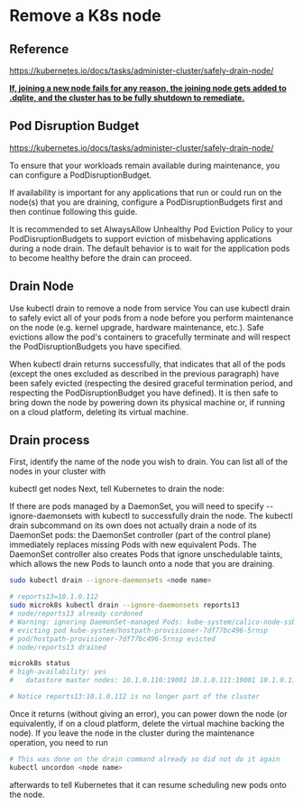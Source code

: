 # Remove a K8s node

## Reference

<https://kubernetes.io/docs/tasks/administer-cluster/safely-drain-node/>

**[If, joining a new node fails for any reason, the joining node gets added to .dqlite, and the cluster has to be fully shutdown to remediate.](https://github.com/canonical/microk8s/issues/3694)**

## Pod Disruption Budget

<https://kubernetes.io/docs/tasks/administer-cluster/safely-drain-node/>

To ensure that your workloads remain available during maintenance, you can configure a PodDisruptionBudget.

If availability is important for any applications that run or could run on the node(s) that you are draining, configure a PodDisruptionBudgets first and then continue following this guide.

It is recommended to set AlwaysAllow Unhealthy Pod Eviction Policy to your PodDisruptionBudgets to support eviction of misbehaving applications during a node drain. The default behavior is to wait for the application pods to become healthy before the drain can proceed.

## Drain Node

Use kubectl drain to remove a node from service
You can use kubectl drain to safely evict all of your pods from a node before you perform maintenance on the node (e.g. kernel upgrade, hardware maintenance, etc.). Safe evictions allow the pod's containers to gracefully terminate and will respect the PodDisruptionBudgets you have specified.

When kubectl drain returns successfully, that indicates that all of the pods (except the ones excluded as described in the previous paragraph) have been safely evicted (respecting the desired graceful termination period, and respecting the PodDisruptionBudget you have defined). It is then safe to bring down the node by powering down its physical machine or, if running on a cloud platform, deleting its virtual machine.

## Drain process

First, identify the name of the node you wish to drain. You can list all of the nodes in your cluster with

kubectl get nodes
Next, tell Kubernetes to drain the node:

If there are pods managed by a DaemonSet, you will need to specify --ignore-daemonsets with kubectl to successfully drain the node. The kubectl drain subcommand on its own does not actually drain a node of its DaemonSet pods: the DaemonSet controller (part of the control plane) immediately replaces missing Pods with new equivalent Pods. The DaemonSet controller also creates Pods that ignore unschedulable taints, which allows the new Pods to launch onto a node that you are draining.

```bash
sudo kubectl drain --ignore-daemonsets <node name>

# reports13=10.1.0.112
sudo microk8s kubectl drain --ignore-daemonsets reports13
# node/reports13 already cordoned
# Warning: ignoring DaemonSet-managed Pods: kube-system/calico-node-ssbht
# evicting pod kube-system/hostpath-provisioner-7df77bc496-5rnsp
# pod/hostpath-provisioner-7df77bc496-5rnsp evicted
# node/reports13 drained

microk8s status
# high-availability: yes
#   datastore master nodes: 10.1.0.110:19001 10.1.0.111:19001 10.1.0.112:19001

# Notice reports13:10.1.0.112 is no longer part of the cluster
```

Once it returns (without giving an error), you can power down the node (or equivalently, if on a cloud platform, delete the virtual machine backing the node). If you leave the node in the cluster during the maintenance operation, you need to run

```bash
# This was done on the drain command already so did not do it again
kubectl uncordon <node name>
```

afterwards to tell Kubernetes that it can resume scheduling new pods onto the node.
